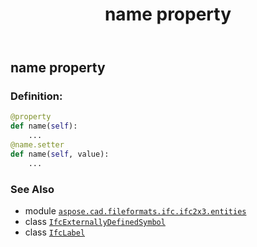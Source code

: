 ﻿---
title: name property
second_title: Aspose.CAD for Python via .NET API References
description: 
type: docs
weight: 80
url: /python-net/aspose.cad.fileformats.ifc.ifc2x3.entities/ifcexternallydefinedsymbol/name/
is_root: false
---

## name property

### Definition:
```python
@property
def name(self):
    ...
@name.setter
def name(self, value):
    ...
```

### See Also
* module [`aspose.cad.fileformats.ifc.ifc2x3.entities`](../../)
* class [`IfcExternallyDefinedSymbol`](/cad/python-net/aspose.cad.fileformats.ifc.ifc2x3.entities/ifcexternallydefinedsymbol)
* class [`IfcLabel`](/cad/python-net/aspose.cad.fileformats.ifc.ifc2x3.types/ifclabel)
